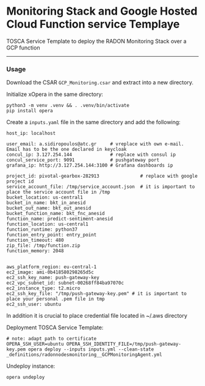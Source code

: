 # Monitoring Stack and Google Hosted Cloud Function service Templaye

TOSCA Service Template to deploy the RADON Monitoring Stack over a GCP function

---

### Usage

Download the CSAR `GCP_Monitoring.csar` and extract into a new directory.

Initialize xOpera in the same directory:

```
python3 -m venv .venv && . .venv/bin/activate
pip install opera
```

Create a `inputs.yaml` file in the same directory and add the following:

```
host_ip: localhost

user_email: a.sidiropoulos@atc.gr     # vreplace with own e-mail. Email has to be the one declared in keycloak
concul_ip: 3.127.254.144              # replace with consul ip
concul_service_port: 9091             # pushgateway port
grafana_ip: http://3.127.254.144:3100 # Grafana dashboards ip

project_id: pivotal-gearbox-282913               # replace with google project id
service_account_file: /tmp/service_account.json  # it is important to place the service account file in /tmp
bucket_location: us-central1                    
bucket_in_name: bkt_in_anesid
bucket_out_name: bkt_out_anesid
bucket_function_name: bkt_fnc_anesid
function_name: predict-sentiment-anesid
function_location: us-central1
function_runtime: python37
function_entry_point: entry_point
function_timeout: 480
zip_file: /tmp/function.zip
function_memory: 2048


aws_platform_region: eu-central-1
ec2_image: ami-0b418580298265d5c
ec2_ssh_key_name: push-gateway-key
ec2_vpc_subnet_id: subnet-00268ff84ba97070c
ec2_instance_type: t2.micro
ec2_ssh_key_file: "/tmp/push-gateway-key.pem" # it is important to place your personal .pem file in tmp
ec2_ssh_user: ubuntu
```

In addition it is crucial to place credential file located in ~/.aws directory


Deployment TOSCA Service Template:

```
# note: adapt path to certificate
OPERA_SSH_USER=ubuntu OPERA_SSH_IDENTITY_FILE=/tmp/push-gateway-key.pem opera deploy --inputs inputs.yml --clean-state _definitions/radonnodesmonitoring__GCPMonitoringAgent.yml
```


Undeploy instance:

```
opera undeploy
```
